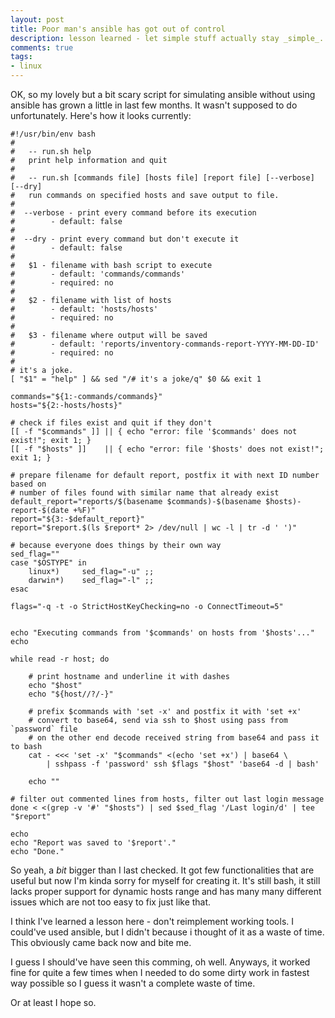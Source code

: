 ```yaml
---
layout: post
title: Poor man's ansible has got out of control
description: lesson learned - let simple stuff actually stay _simple_.
comments: true
tags:
- linux
---
```


OK, so my lovely but a bit scary script for simulating ansible without using ansible has grown a 
little in last few months. It wasn't supposed to do unfortunately.
Here's how it looks currently:

```
#!/usr/bin/env bash
#
#   -- run.sh help
#   print help information and quit
#
#   -- run.sh [commands file] [hosts file] [report file] [--verbose] [--dry]
#   run commands on specified hosts and save output to file.
#
#  --verbose - print every command before its execution
#        - default: false
#
#  --dry - print every command but don't execute it
#        - default: false
#
#   $1 - filename with bash script to execute
#        - default: 'commands/commands'
#        - required: no
#
#   $2 - filename with list of hosts
#        - default: 'hosts/hosts'
#        - required: no
#
#   $3 - filename where output will be saved
#        - default: 'reports/inventory-commands-report-YYYY-MM-DD-ID'
#        - required: no
#
# it's a joke.
[ "$1" = "help" ] && sed "/# it's a joke/q" $0 && exit 1

commands="${1:-commands/commands}"
hosts="${2:-hosts/hosts}"

# check if files exist and quit if they don't
[[ -f "$commands" ]] || { echo "error: file '$commands' does not exist!"; exit 1; }
[[ -f "$hosts" ]]    || { echo "error: file '$hosts' does not exist!";    exit 1; }

# prepare filename for default report, postfix it with next ID number based on
# number of files found with similar name that already exist
default_report="reports/$(basename $commands)-$(basename $hosts)-report-$(date +%F)"
report="${3:-$default_report}"
report="$report.$(ls $report* 2> /dev/null | wc -l | tr -d ' ')"

# because everyone does things by their own way
sed_flag=""
case "$OSTYPE" in
    linux*)     sed_flag="-u" ;;
    darwin*)    sed_flag="-l" ;;
esac

flags="-q -t -o StrictHostKeyChecking=no -o ConnectTimeout=5"


echo "Executing commands from '$commands' on hosts from '$hosts'..."
echo

while read -r host; do

    # print hostname and underline it with dashes
    echo "$host"
    echo "${host//?/-}"

    # prefix $commands with 'set -x' and postfix it with 'set +x'
    # convert to base64, send via ssh to $host using pass from `password` file
    # on the other end decode received string from base64 and pass it to bash
    cat - <<< 'set -x' "$commands" <(echo 'set +x') | base64 \
        | sshpass -f 'password' ssh $flags "$host" 'base64 -d | bash'

    echo ""

# filter out commented lines from hosts, filter out last login message
done < <(grep -v '#' "$hosts") | sed $sed_flag '/Last login/d' | tee "$report"

echo
echo "Report was saved to '$report'."
echo "Done."
```

So yeah, a _bit_ bigger than I last checked. It got few functionalities that are useful but now 
I'm kinda sorry for myself for creating it. It's still bash, it still lacks proper support for 
dynamic hosts range and has many many different issues which are not too easy to fix just like that.


I think I've learned a lesson here - don't reimplement working tools.
I could've used ansible, but I didn't because i thought of it as a waste of time.
This obviously came back now and bite me.


I guess I should've have seen this comming, oh well.
Anyways, it worked fine for quite a few times when I needed to do some dirty work in fastest way possible so I guess it wasn't a complete waste of time.

Or at least I hope so.
